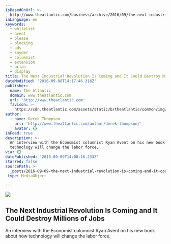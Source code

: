 ```yaml
---
isBasedOnUrl: >-
  http://www.theatlantic.com/business/archive/2016/09/the-next-industrial-revolution/498779/
inLanguage: en
keywords:
  - whitelist
  - avent
  - please
  - blocking
  - ads
  - snyder
  - columnist
  - extension
  - brian
  - display
title: The Next Industrial Revolution Is Coming and It Could Destroy Millions of Jobs
dateModified: '2016-09-08T14:17:46.316Z'
publisher:
  name: The Atlantic
  domain: www.theatlantic.com
  url: 'http://www.theatlantic.com'
  favicon: >-
    https://cdn.theatlantic.com/assets/static/b/theatlantic/common/img/favicon.ico
author:
  - name: Derek Thompson
    url: 'http://www.theatlantic.com/author/derek-thompson/'
    avatar: {}
inFeed: true
description: >-
  An interview with the Economist columnist Ryan Avent on his new book about how
  technology will change the labor force.
via: {}
datePublished: '2016-09-09T14:08:16.233Z'
starred: false
sourcePath: >-
  _posts/2016-09-09-the-next-industrial-revolution-is-coming-and-it-could-destro.md
_type: MediaObject

---
```

<article style=""><img src="https://imgflo.herokuapp.com/graph/2b2431f8e7ba7b0/ba348d4efa26d72d85c2f94d04a99acb/noop.jpg?input=https%3A%2F%2Fcdn.theatlantic.com%2Fassets%2Fmedia%2Fimg%2Fmt%2F2016%2F09%2FRTS7H6M%2Flead_960.jpg%3F1473177176" /><h1>The Next Industrial Revolution Is Coming and It Could Destroy Millions of Jobs</h1><p>An interview with the Economist columnist Ryan Avent on his new book about how technology will change the labor force.</p></article>